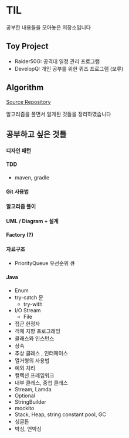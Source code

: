 # TIL

공부한 내용들을 모아놓은 저장소입니다

## Toy Project

- Raider50G: 공격대 일정 관리 프로그램
- DevelopQ: 개인 공부를 위한 퀴즈 프로그램 (보류)

## Algorithm

[Source Repository](https://github.com/Hyune-c/algorithm)

알고리즘을 풀면서 알게된 것들을 정리하였습니다

## 공부하고 싶은 것들

#### 디자인 패턴
#### TDD
- maven, gradle
#### Git 사용법
#### 알고리즘 풀이
#### UML / Diagram + 설계
#### Factory (?)

#### 자료구조
- PriorityQueue 우선순위 큐

#### Java
- Enum
- try-catch 문
	- try-with
-  I/O Stream
	- File
- 접근 한정자  
- 객체 지향 프로그래밍  
- 클래스와 인스턴스  
- 상속  
- 추상 클래스 , 인터페이스  
- 열거형의 사용법  
- 예외 처리  
- 컬렉션 프레임워크  
- 내부 클래스, 중첩 클래스
- Stream, Lamda
- Optional  
- StringBuilder
- mockito
- Stack, Heap, string constant pool, GC
- 싱글톤
- 박싱, 언박싱
